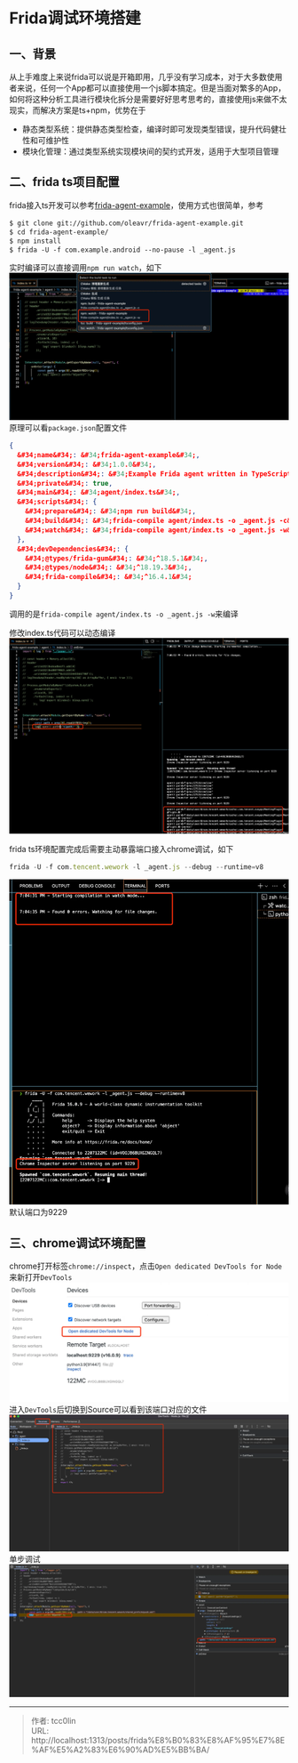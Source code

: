 # Frida调试环境搭建


## 一、背景
从上手难度上来说frida可以说是开箱即用，几乎没有学习成本，对于大多数使用者来说，任何一个App都可以直接使用一个js脚本搞定。但是当面对繁多的App，如何将这种分析工具进行模块化拆分是需要好好思考思考的，直接使用js来做不太现实，而解决方案是ts&#43;npm，优势在于
- 静态类型系统：提供静态类型检查，编译时即可发现类型错误，提升代码健壮性和可维护性
- 模块化管理：通过类型系统实现模块间的契约式开发，适用于大型项目管理
## 二、frida ts项目配置
frida接入ts开发可以参考[frida-agent-example](https://github.com/oleavr/frida-agent-example)，使用方式也很简单，参考
```shell
$ git clone git://github.com/oleavr/frida-agent-example.git
$ cd frida-agent-example/
$ npm install
$ frida -U -f com.example.android --no-pause -l _agent.js
```
实时编译可以直接调用`npm run watch`，如下
![](https://github.com/tcc0lin/picx-images-hosting/raw/master/WX20250221-190405@2x.7zqk9ymbhn.webp)
原理可以看`package.json`配置文件
```json
{
  &#34;name&#34;: &#34;frida-agent-example&#34;,
  &#34;version&#34;: &#34;1.0.0&#34;,
  &#34;description&#34;: &#34;Example Frida agent written in TypeScript&#34;,
  &#34;private&#34;: true,
  &#34;main&#34;: &#34;agent/index.ts&#34;,
  &#34;scripts&#34;: {
    &#34;prepare&#34;: &#34;npm run build&#34;,
    &#34;build&#34;: &#34;frida-compile agent/index.ts -o _agent.js -c&#34;,
    &#34;watch&#34;: &#34;frida-compile agent/index.ts -o _agent.js -w&#34;
  },
  &#34;devDependencies&#34;: {
    &#34;@types/frida-gum&#34;: &#34;^18.5.1&#34;,
    &#34;@types/node&#34;: &#34;^18.19.3&#34;,
    &#34;frida-compile&#34;: &#34;^16.4.1&#34;
  }
}
```
调用的是`frida-compile agent/index.ts -o _agent.js -w`来编译

修改index.ts代码可以动态编译
![](https://github.com/tcc0lin/picx-images-hosting/raw/master/WX20250221-190714@2x.2ks1rj7649.webp)

frida ts环境配置完成后需要主动暴露端口接入chrome调试，如下
```ts
frida -U -f com.tencent.wework -l _agent.js --debug --runtime=v8
```
![](https://github.com/tcc0lin/picx-images-hosting/raw/master/WX20250221-190512@2x.6wquz2qhm6.webp)
默认端口为9229

## 三、chrome调试环境配置
chrome打开标签`chrome://inspect`，点击`Open dedicated DevTools for Node`来新打开`DevTools`
![](https://github.com/tcc0lin/picx-images-hosting/raw/master/WX20250221-190548@2x.9dd3dzxdip.webp)
进入`DevTools`后切换到Source可以看到该端口对应的文件
![](https://github.com/tcc0lin/picx-images-hosting/raw/master/WX20250221-190620@2x.1ap4l7p6t0.webp)
单步调试
![](https://github.com/tcc0lin/picx-images-hosting/raw/master/WX20250221-190811@2x.8vn1pevzy5.webp)

---

> 作者: tcc0lin  
> URL: http://localhost:1313/posts/frida%E8%B0%83%E8%AF%95%E7%8E%AF%E5%A2%83%E6%90%AD%E5%BB%BA/  

